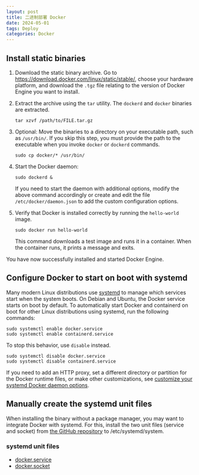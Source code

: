 ```yaml
---
layout: post
title: 二进制部署 Docker
date: 2024-05-01
tags: Deploy
categories: Docker
---
```


## Install static binaries

1. Download the static binary archive. Go to <https://download.docker.com/linux/static/stable/>, choose your hardware platform, and download the `.tgz` file relating to the version of Docker Engine you want to install.

2. Extract the archive using the `tar` utility. The `dockerd` and `docker` binaries are extracted.

   ```shell
   tar xzvf /path/to/FILE.tar.gz
   ```

3. Optional: Move the binaries to a directory on your executable path, such as `/usr/bin/`. If you skip this step, you must provide the path to the executable when you invoke `docker` or `dockerd` commands.

   ```shell
   sudo cp docker/* /usr/bin/
   ```

4. Start the Docker daemon:

   ```shell
   sudo dockerd &
   ```

   If you need to start the daemon with additional options, modify the above command accordingly or create and edit the file `/etc/docker/daemon.json` to add the custom configuration options.

5. Verify that Docker is installed correctly by running the `hello-world` image.

   ```shell
   sudo docker run hello-world
   ```

   This command downloads a test image and runs it in a container. When the container runs, it prints a message and exits.

You have now successfully installed and started Docker Engine.

## Configure Docker to start on boot with systemd

Many modern Linux distributions use [systemd](https://docs.docker.com/config/daemon/systemd/) to manage which services start when the system boots. On Debian and Ubuntu, the Docker service starts on boot by default. To automatically start Docker and containerd on boot for other Linux distributions using systemd, run the following commands:

```shell
sudo systemctl enable docker.service
sudo systemctl enable containerd.service
```

To stop this behavior, use `disable` instead.

```shell
sudo systemctl disable docker.service
sudo systemctl disable containerd.service
```

If you need to add an HTTP proxy, set a different directory or partition for the Docker runtime files, or make other customizations, see [customize your systemd Docker daemon options](https://docs.docker.com/config/daemon/systemd/).

## Manually create the systemd unit files

When installing the binary without a package manager, you may want to integrate Docker with systemd. For this, install the two unit files (service and socket) from [the GitHub repository](https://github.com/moby/moby/tree/master/contrib/init/systemd) to /etc/systemd/system.

### systemd unit files

- [docker.service](https://github.com/moby/moby/blob/master/contrib/init/systemd/docker.service)
- [docker.socket](https://github.com/moby/moby/blob/master/contrib/init/systemd/docker.socket)
